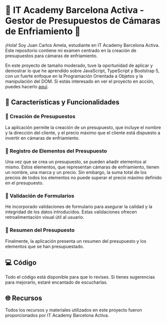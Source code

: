 # 🌱 IT Academy Barcelona Activa - Gestor de Presupuestos de Cámaras de Enfriamiento 🌱
¡Hola! Soy Juan Carlos Amela, estudiante en IT Academy Barcelona Activa. Este repositorio contiene mi examen centrado en la creación de presupuestos para cámaras de enfriamiento.

En este proyecto de tamaño moderado, tuve la oportunidad de aplicar y demostrar lo que he aprendido sobre JavaScript, TypeScript y Bootstrap 5, con un fuerte enfoque en la Programación Orientada a Objetos y la manipulación del DOM. Si estás interesado en ver el proyecto en acción, puedes hacerlo [aquí](https://jcamela.github.io/examen_ItAcademy.github.io/).

## 🎯 Características y Funcionalidades
### 📘 Creación de Presupuestos
La aplicación permite la creación de un presupuesto, que incluye el nombre y la dirección del cliente, y el precio máximo que el cliente está dispuesto a invertir en cámaras de enfriamiento.

### 📗 Registro de Elementos del Presupuesto
Una vez que se crea un presupuesto, se pueden añadir elementos al mismo. Estos elementos, que representan cámaras de enfriamiento, tienen un nombre, una marca y un precio. Sin embargo, la suma total de los precios de todos los elementos no puede superar el precio máximo definido en el presupuesto.

### 📙 Validación de Formularios
He incorporado validaciones de formulario para asegurar la calidad y la integridad de los datos introducidos. Estas validaciones ofrecen retroalimentación visual útil al usuario.

### 📕 Resumen del Presupuesto
Finalmente, la aplicación presenta un resumen del presupuesto y los elementos que se han presupuestado.

## 💻 Código
Todo el código está disponible para que lo revises. Si tienes sugerencias para mejorarlo, estaré encantado de escucharlas.

## 🌐 Recursos
Todos los recursos y materiales utilizados en este proyecto fueron proporcionados por IT Academy Barcelona Activa.

